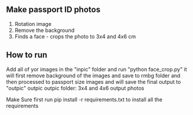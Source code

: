 ## Make passport ID photos
1. Rotation image
2. Remove the background
3. Finds a face - crops the photo to 3x4 and 4x6 cm
## How to run
  Add all of yor images in the "inpic" folder and run "python face_crop.py"
    it will first remove background of the images and save to rmbg folder
    and then processed to passport size images and will save the final output to "outpic" outpic
    outpic folder: 3x4 and 4x6 output photos
  
Make Sure first run pip install -r requirements.txt to install all the requirements

